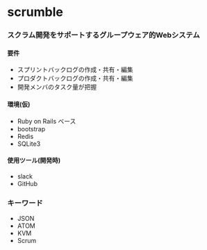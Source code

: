 # scrumble
### スクラム開発をサポートするグループウェア的Webシステム

#### 要件
+ スプリントバックログの作成・共有・編集
+ プロダクトバックログの作成・共有・編集
+ 開発メンバのタスク量が把握

#### 環境(仮)
+ Ruby on Rails ベース
+ bootstrap
+ Redis
+ SQLite3

#### 使用ツール(開発時)
+ slack
+ GitHub

### キーワード
+ JSON
+ ATOM
+ KVM
+ Scrum
